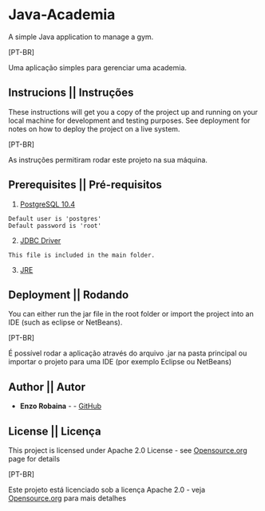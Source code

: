# Java-Academia

A simple Java application to manage a gym.

[PT-BR]

Uma aplicação simples para gerenciar uma academia.

## Instrucions || Instruções

These instructions will get you a copy of the project up and running on your local machine for development and testing purposes. See deployment for notes on how to deploy the project on a live system.

[PT-BR]

As instruções permitiram rodar este projeto na sua máquina.

## Prerequisites || Pré-requisitos

1) [PostgreSQL 10.4](https://www.postgresql.org/download/)

```
Default user is 'postgres'
Default password is 'root'
```

2) [JDBC Driver](https://jdbc.postgresql.org/)

```
This file is included in the main folder.
```

3) [JRE](http://www.oracle.com/technetwork/java/javase/downloads/jre8-downloads-2133155.html)


## Deployment || Rodando

You can either run the jar file in the root folder or import the project into an IDE (such as eclipse or NetBeans).

[PT-BR]

É possível rodar a aplicação através do arquivo .jar na pasta principal ou importar o projeto para uma IDE (por exemplo Eclipse ou NetBeans)

## Author || Autor 

* **Enzo Robaina** -  - [GitHub](https://github.com/EnzoRobaina)

## License || Licença

This project is licensed under Apache 2.0 License - see [Opensource.org](https://opensource.org/licenses/Apache-2.0) page for details

[PT-BR]

Este projeto está licenciado sob a licença Apache 2.0 - veja [Opensource.org](https://opensource.org/licenses/Apache-2.0) para mais detalhes


